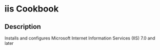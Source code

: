 # iis Cookbook

## Description

Installs and configures Microsoft Internet Information Services (IIS) 7.0 and later